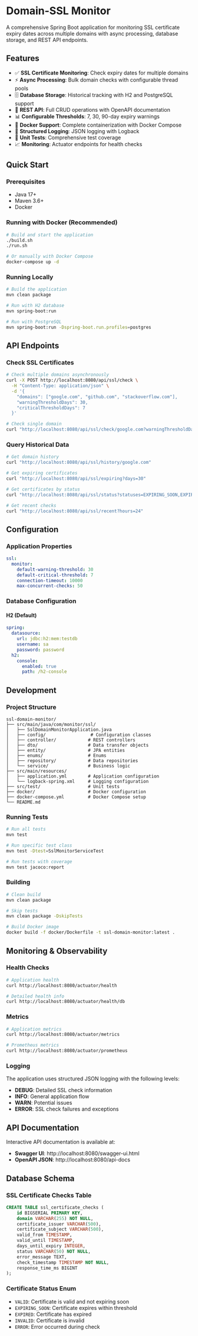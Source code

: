 # Domain-SSL Monitor

A comprehensive Spring Boot application for monitoring SSL certificate expiry dates across multiple domains with async processing, database storage, and REST API endpoints.

## Features

- ✅ **SSL Certificate Monitoring**: Check expiry dates for multiple domains
- ⚡ **Async Processing**: Bulk domain checks with configurable thread pools
- 🗄️ **Database Storage**: Historical tracking with H2 and PostgreSQL support
- 🔄 **REST API**: Full CRUD operations with OpenAPI documentation
- 📊 **Configurable Thresholds**: 7, 30, 90-day expiry warnings
- 🐳 **Docker Support**: Complete containerization with Docker Compose
- 📝 **Structured Logging**: JSON logging with Logback
- 🧪 **Unit Tests**: Comprehensive test coverage
- 📈 **Monitoring**: Actuator endpoints for health checks

## Quick Start

### Prerequisites

- Java 17+
- Maven 3.6+
- Docker

### Running with Docker (Recommended)

```bash
# Build and start the application
./build.sh
./run.sh

# Or manually with Docker Compose
docker-compose up -d
```

### Running Locally

```bash
# Build the application
mvn clean package

# Run with H2 database
mvn spring-boot:run

# Run with PostgreSQL
mvn spring-boot:run -Dspring-boot.run.profiles=postgres
```

## API Endpoints

### Check SSL Certificates

```bash
# Check multiple domains asynchronously
curl -X POST http://localhost:8080/api/ssl/check \
  -H "Content-Type: application/json" \
  -d '{
    "domains": ["google.com", "github.com", "stackoverflow.com"],
    "warningThresholdDays": 30,
    "criticalThresholdDays": 7
  }'

# Check single domain
curl "http://localhost:8080/api/ssl/check/google.com?warningThresholdDays=30&criticalThresholdDays=7"
```

### Query Historical Data

```bash
# Get domain history
curl "http://localhost:8080/api/ssl/history/google.com"

# Get expiring certificates
curl "http://localhost:8080/api/ssl/expiring?days=30"

# Get certificates by status
curl "http://localhost:8080/api/ssl/status?statuses=EXPIRING_SOON,EXPIRED"

# Get recent checks
curl "http://localhost:8080/api/ssl/recent?hours=24"
```

## Configuration

### Application Properties

```yaml
ssl:
  monitor:
    default-warning-threshold: 30
    default-critical-threshold: 7
    connection-timeout: 10000
    max-concurrent-checks: 50
```

### Database Configuration

#### H2 (Default)
```yaml
spring:
  datasource:
    url: jdbc:h2:mem:testdb
    username: sa
    password: password
  h2:
    console:
      enabled: true
      path: /h2-console
```

## Development

### Project Structure

```
ssl-domain-monitor/
├── src/main/java/com/monitor/ssl/
│   ├── SslDomainMonitorApplication.java
│   ├── config/                 # Configuration classes
│   ├── controller/            # REST controllers
│   ├── dto/                   # Data transfer objects
│   ├── entity/                # JPA entities
│   ├── enums/                 # Enums
│   ├── repository/            # Data repositories
│   └── service/               # Business logic
├── src/main/resources/
│   ├── application.yml        # Application configuration
│   └── logback-spring.xml     # Logging configuration
├── src/test/                  # Unit tests
├── docker/                    # Docker configuration
├── docker-compose.yml         # Docker Compose setup
└── README.md
```

### Running Tests

```bash
# Run all tests
mvn test

# Run specific test class
mvn test -Dtest=SslMonitorServiceTest

# Run tests with coverage
mvn test jacoco:report
```

### Building

```bash
# Clean build
mvn clean package

# Skip tests
mvn clean package -DskipTests

# Build Docker image
docker build -f docker/Dockerfile -t ssl-domain-monitor:latest .
```

## Monitoring & Observability

### Health Checks

```bash
# Application health
curl http://localhost:8080/actuator/health

# Detailed health info
curl http://localhost:8080/actuator/health/db
```

### Metrics

```bash
# Application metrics
curl http://localhost:8080/actuator/metrics

# Prometheus metrics
curl http://localhost:8080/actuator/prometheus
```

### Logging

The application uses structured JSON logging with the following levels:

- **DEBUG**: Detailed SSL check information
- **INFO**: General application flow
- **WARN**: Potential issues
- **ERROR**: SSL check failures and exceptions

## API Documentation

Interactive API documentation is available at:

- **Swagger UI**: http://localhost:8080/swagger-ui.html
- **OpenAPI JSON**: http://localhost:8080/api-docs

## Database Schema

### SSL Certificate Checks Table

```sql
CREATE TABLE ssl_certificate_checks (
    id BIGSERIAL PRIMARY KEY,
    domain VARCHAR(255) NOT NULL,
    certificate_issuer VARCHAR(500),
    certificate_subject VARCHAR(500),
    valid_from TIMESTAMP,
    valid_until TIMESTAMP,
    days_until_expiry INTEGER,
    status VARCHAR(50) NOT NULL,
    error_message TEXT,
    check_timestamp TIMESTAMP NOT NULL,
    response_time_ms BIGINT
);
```

### Certificate Status Enum

- `VALID`: Certificate is valid and not expiring soon
- `EXPIRING_SOON`: Certificate expires within threshold
- `EXPIRED`: Certificate has expired
- `INVALID`: Certificate is invalid
- `ERROR`: Error occurred during check



